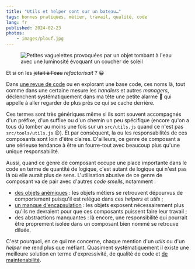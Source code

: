 ```yaml
---
title: "Utils et helper sont sur un bateau…"
tags: bonnes pratiques, métier, travail, qualité, code
lang: fr
published: 2024-02-23
photos:
    - images/plouf.jpg
---
```


<figure class="object-center bordered">
  <img loading="lazy" src="/images/660x/plouf.jpg" alt="Petites vaguelettes
  provoquées par un objet tombant à l'eau avec une luminosité évoquant un
  coucher de soleil">
</figure>

Et si on les ~~jetait à l'eau~~ _refactorisait_ ? 😀

Dans [une revue de code](/post/vertus-revue-de-code/) ou en explorant une base
code, ces noms là, tout comme dans une certaine mesure les _handlers_ et autres
_managers_, déclenchent systématiquement dans ma tête une petite alarme 🔔 qui
appelle à aller regarder de plus près ce qui se cache derrière.

Ces termes sont très génériques même si ils sont souvent
accompagnés d'un préfixe, d'un suffixe ou d'un chemin un peu spécifique (encore
qu'on a tous dû tomber au moins une fois sur un `src/utils.js` quand ce n'est
pas `src/tools/utils.js` 😉). Et par
conséquent, la ou les responsabilités de ces composants sont loin d'être
claires. D'ailleurs, ce genre de composant a une sérieuse tendance à être un
fourre-tout avec beaucoup plus qu'une unique responsabilité.

Aussi, quand ce genre de composant occupe une place importante dans le code en
terme de quantité de logique, c'est autant de logique qui n'est pas là où elle
aurait plus de sens. L'utilisation abusive de ce genre de composant va de pair
avec d'autres _code smells_, notamment :

* [des objets
  anémiques](https://martinfowler.com/bliki/AnemicDomainModel.html) : les objets
  métiers se retrouvent dépourvus de comportement puisqu'il est relégué dans ces
  _helpers_ et _utils_ ;
* [un manque
  d'encapsulation](https://fr.wikipedia.org/wiki/Encapsulation_(programmation)) :
  les objets exposent nécessairement plus qu'ils ne devraient pour que ces
  composants puissent faire leur travail ;
* des abstractions manquantes : là encore, une responsibilité qui pourrait être
  proprement isolée dans un composant bien nommé se retrouve diluée.

C'est pourquoi, en ce qui me concerne, chaque mention d'un _utils_ ou d'un
_helper_ me rend plus que méfiant. Quasiment systématiquement il existe une
meilleure solution en terme d'expressivité, de qualité de code et [de
maintenabilité](/post/la-maintenabilite-comme-critere-de-decision/).
